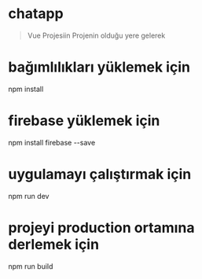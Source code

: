 # chatapp

> Vue Projesiin Projenin olduğu yere gelerek

# bağımlılıkları yüklemek için
npm install

# firebase yüklemek için
npm install firebase --save

# uygulamayı çalıştırmak için
npm run dev

# projeyi production ortamına derlemek için
npm run build